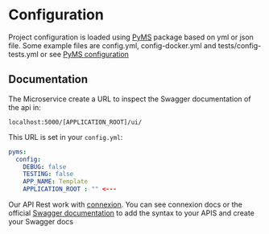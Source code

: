 # Configuration

Project configuration is loaded using [PyMS](https://github.com/python-microservices/pyms) package based on yml or json file.
Some example files are config.yml, config-docker.yml and tests/config-tests.yml or see [PyMS configuration](configuration.md)

## Documentation
The Microservice create a URL to inspect the Swagger documentation of the api in:

```
localhost:5000/[APPLICATION_ROOT]/ui/
```

This URL is set in your `config.yml`:

```yaml
pyms:
  config:
    DEBUG: false
    TESTING: false
    APP_NAME: Template
    APPLICATION_ROOT : "" <---
```

Our API Rest work with [connexion](http://connexion.readthedocs.io>). You can see connexion docs or the official
[Swagger documentation](https://swagger.io/specification/>) to add the syntax to your APIS and create your Swagger docs
